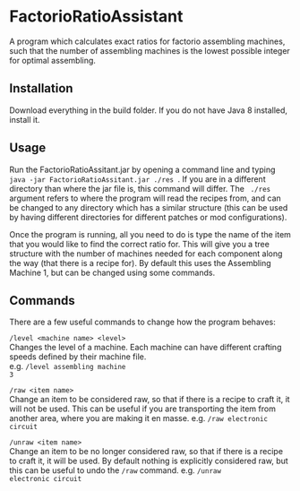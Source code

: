 # FactorioRatioAssistant
A program which calculates exact ratios for factorio assembling machines, such that the number of assembling machines is the lowest possible integer for optimal assembling.

## Installation
Download everything in the build folder. If you do not have Java 8 installed, install it.

## Usage
Run the FactorioRatioAssitant.jar by opening a command line and typing <code> java -jar FactorioRatioAssitant.jar ./res </code>. If you are in a different directory than where the jar file is, this command will differ. The <code> ./res </code> argument refers to where the program will read the recipes from, and can be changed to any directory which has a similar structure (this can be used by having different directories for different patches or mod configurations).

Once the program is running, all you need to do is type the name of the item that you would like to find the correct ratio for. This will give you a tree structure with the number of machines needed for each component along the way (that there is a recipe for). By default this uses the Assembling Machine 1, but can be changed using some commands.

## Commands
There are a few useful commands to change how the program behaves:

<code>/level \<machine name> \<level> </code><br>
        Changes the level of a machine. Each machine can have different crafting speeds defined by their machine file.<br>
        e.g. <code>/level assembling machine 3</code>
        
<code>/raw \<item name></code><br>
        Change an item to be considered raw, so that if there is a recipe to craft it, it will not be used. This can be useful if you are transporting the item from another area, where you are making it en masse.
        e.g. <code>/raw electronic circuit</code>
        
<code>/unraw \<item name></code><br>
        Change an item to be no longer considered raw, so that if there is a recipe to craft it, it will be used. By default nothing is explicitly considered raw, but this can be useful to undo the <code>/raw</code> command.
        e.g. <code>/unraw electronic circuit</code>
